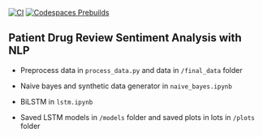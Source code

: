 [![CI](https://github.com/nogibjj/mlops-template/actions/workflows/cicd.yml/badge.svg?branch=GPU)](https://github.com/nogibjj/mlops-template/actions/workflows/cicd.yml)
[![Codespaces Prebuilds](https://github.com/nogibjj/mlops-template/actions/workflows/codespaces/create_codespaces_prebuilds/badge.svg?branch=GPU)](https://github.com/nogibjj/mlops-template/actions/workflows/codespaces/create_codespaces_prebuilds)

## Patient Drug Review Sentiment Analysis with NLP

* Preprocess data in `process_data.py` and data in `/final_data` folder

* Naive bayes and synthetic data generator in `naive_bayes.ipynb`

* BiLSTM in `lstm.ipynb`

* Saved LSTM models in `/models` folder and saved plots in lots in `/plots` folder

